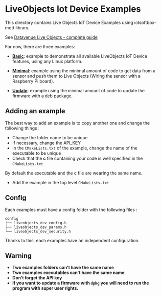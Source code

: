 # LiveObjects Iot Device Examples

This directory contains Live Objects IoT Device Examples using iotsoftbox-mqtt library.

See [Datavenue Live Objects - complete guide](https://liveobjects.orange-business.com/doc/html/lo_manual.html)

For now, there are three examples:

* **[Basic](liveobjects_sample_basic/README.md)**:  example to demonstrate all available LiveObjects IoT Device features, using any Linux platform.

* **[Minimal](liveobjects_sample_minimal/README.md)**: example using the minimal amount of code to get data from a sensor and push them to Live Objects (Wiring the sensor with a Raspberry Pi board).

* **[Update](liveobjects_sample_update/README.md)**: example using the minimal amount of code to update the firmware with a deb package.

## Adding an example

The best way to add an example is to copy another one and change the following things :

* Change the folder name to be unique
* If necessary, change the API_KEY
* In the `CMakeLists.txt` of the example, change the name of the executable to be unique
* Check that the **c** file containing your code is well specified in the `CMakeLists.txt`

By default the executable and the c file are wearing the same name.

* Add the example in the top level `CMakeLists.txt`

## Config

Each examples must have a config folder with the following files :

```
config
├── liveobjects_dev_config.h
├── liveobjects_dev_params.h
└── liveobjects_dev_security.h
```

Thanks to this, each examples have an independent configuration.

## Warning

- **Two examples folders can't have the same name**
- **Two examples executables can't have the same name**
- **Don't forget the API key**
- **If you want to update a firmware with `dpkg` you will need to run the program with super user rights.**
